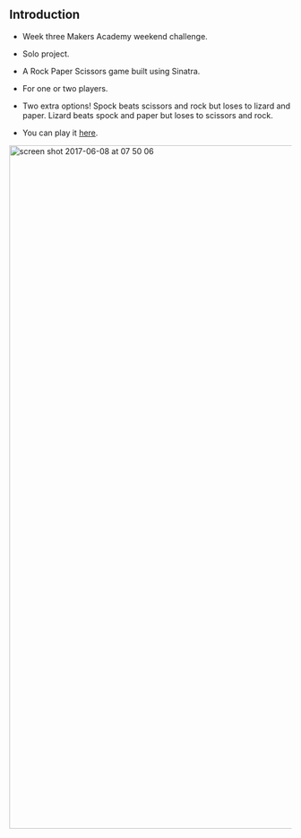 Introduction  
------------  

* Week three Makers Academy weekend challenge.

* Solo project.

* A Rock Paper Scissors game built using Sinatra.

* For one or two players.

* Two extra options!  Spock beats scissors and rock but loses to lizard and paper.  Lizard beats spock and paper but loses to scissors and rock.

* You can play it <a href="https://scissorslizardspock.herokuapp.com">here</a>.

<img width="1220" alt="screen shot 2017-06-08 at 07 50 06" src="https://user-images.githubusercontent.com/25392162/26915884-be7cd50e-4c1f-11e7-88bb-8491fe3bd014.png">
